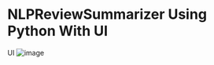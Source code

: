 # NLPReviewSummarizer Using Python With UI

UI
![image](https://github.com/user-attachments/assets/07510f89-24ea-47de-8b3e-a4fc4a47ad47)
